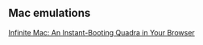 
## Mac emulations

[Infinite Mac: An Instant-Booting Quadra in Your Browser](https://blog.persistent.info/2022/03/blog-post.html)
